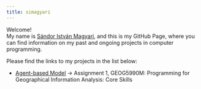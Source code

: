 ```yaml
---
title: simagyari
---
```



Welcome!  
My name is [Sándor István Magyari](https://www.linkedin.com/in/si-magyari), and this is my GitHub Page, where you can find information on my past and ongoing projects in computer programming.

Please find the links to my projects in the list below:

 - [Agent-based Model](https://simagyari.github.io/abm.html) -> Assignment 1, GEOG5990M: Programming for Geographical Information Analysis: Core Skills
